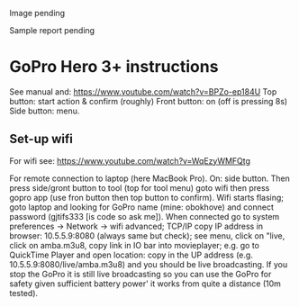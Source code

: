 Image pending

Sample report pending

# GoPro Hero 3+ instructions

See manual and: https://www.youtube.com/watch?v=BPZo-ep184U
Top button: start action & confirm (roughly) Front button: on (off is pressing 8s) Side button: menu.

## Set-up wifi

For wifi see: https://www.youtube.com/watch?v=WqEzyWMFQtg

For remote connection to laptop (here MacBook Pro).
On: side button. Then press side/gront button to tool (top for tool menu) goto wifi then press gopro app (use fron button then top button to confirm).
Wifi starts flasing; goto laptop and looking for GoPro name (mine: obokhove) and connect password (gjtifs333 [is code so ask me]).
When connected go to system preferences -> Network -> wifi advanced; TCP/IP copy IP address in browser: 10.5.5.9:8080 (always same but check); see menu, click on "live, click on amba.m3u8, copy link in IO bar into movieplayer; e.g. go to QuickTime Player and open location: copy in the UP address (e.g. 10.5.5.9:8080/live/amba.m3u8) and you should be live broadcasting. If you stop the GoPro it is still live broadcasting so you can use the GoPro for safety given sufficient battery power' it works from quite a distance (10m tested).



